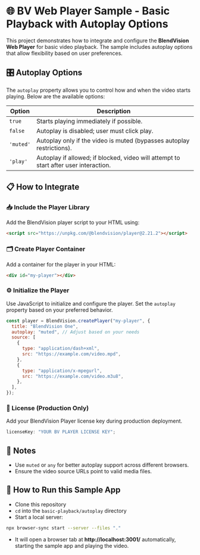 # 🌐 BV Web Player Sample - Basic Playback with Autoplay Options

This project demonstrates how to integrate and configure the **BlendVision Web Player** for basic video playback. The sample includes autoplay options that allow flexibility based on user preferences.

## 🎛️ Autoplay Options

The `autoplay` property allows you to control how and when the video starts playing. Below are the available options:

| Option    | Description                                                                          |
| --------- | ------------------------------------------------------------------------------------ |
| `true`    | Starts playing immediately if possible.                                              |
| `false`   | Autoplay is disabled; user must click play.                                          |
| `'muted'` | Autoplay only if the video is muted (bypasses autoplay restrictions).                |
| `'play'`  | Autoplay if allowed; if blocked, video will attempt to start after user interaction. |

## 📋 How to Integrate

### 📥 Include the Player Library

Add the BlendVision player script to your HTML using:

```html
<script src="https://unpkg.com/@blendvision/player@2.21.2"></script>
```

### 🗂️ Create Player Container

Add a container for the player in your HTML:

```html
<div id="my-player"></div>
```

### ⚙️ Initialize the Player

Use JavaScript to initialize and configure the player. Set the `autoplay` property based on your preferred behavior.

```javascript
const player = BlendVision.createPlayer("my-player", {
  title: "BlendVision One",
  autoplay: "muted", // Adjust based on your needs
  source: [
    {
      type: "application/dash+xml",
      src: "https://example.com/video.mpd",
    },
    {
      type: "application/x-mpegurl",
      src: "https://example.com/video.m3u8",
    },
  ],
});
```

### 🔑 License (Production Only)

Add your BlendVision Player license key during production deployment.

```javascript
licenseKey: "YOUR BV PLAYER LICENSE KEY";
```

## 📝 Notes

- Use `muted` or `any` for better autoplay support across different browsers.
- Ensure the video source URLs point to valid media files.


## 🚀 How to Run this Sample App

- Clone this repository
- `cd` into the `basic-playback/autoplay` directory
- Start a local server:

```bash
npx browser-sync start --server --files "."
```

- It will open a browser tab at **http://localhost:3001/** automatically, starting the sample app and playing the video.
